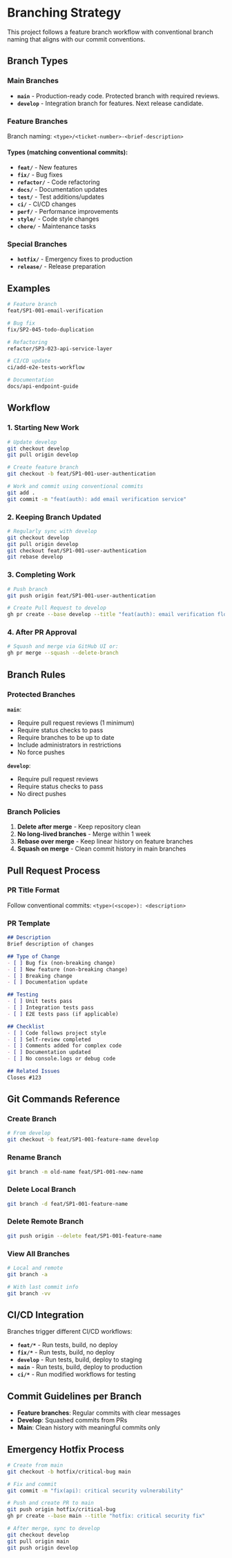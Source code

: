# Branching Strategy

This project follows a feature branch workflow with conventional branch naming that aligns with our commit conventions.

## Branch Types

### Main Branches
- **`main`** - Production-ready code. Protected branch with required reviews.
- **`develop`** - Integration branch for features. Next release candidate.

### Feature Branches
Branch naming: `<type>/<ticket-number>-<brief-description>`

#### Types (matching conventional commits):
- **`feat/`** - New features
- **`fix/`** - Bug fixes
- **`refactor/`** - Code refactoring
- **`docs/`** - Documentation updates
- **`test/`** - Test additions/updates
- **`ci/`** - CI/CD changes
- **`perf/`** - Performance improvements
- **`style/`** - Code style changes
- **`chore/`** - Maintenance tasks

### Special Branches
- **`hotfix/`** - Emergency fixes to production
- **`release/`** - Release preparation

## Examples

```bash
# Feature branch
feat/SP1-001-email-verification

# Bug fix
fix/SP2-045-todo-duplication

# Refactoring
refactor/SP3-023-api-service-layer

# CI/CD update
ci/add-e2e-tests-workflow

# Documentation
docs/api-endpoint-guide
```

## Workflow

### 1. Starting New Work
```bash
# Update develop
git checkout develop
git pull origin develop

# Create feature branch
git checkout -b feat/SP1-001-user-authentication

# Work and commit using conventional commits
git add .
git commit -m "feat(auth): add email verification service"
```

### 2. Keeping Branch Updated
```bash
# Regularly sync with develop
git checkout develop
git pull origin develop
git checkout feat/SP1-001-user-authentication
git rebase develop
```

### 3. Completing Work
```bash
# Push branch
git push origin feat/SP1-001-user-authentication

# Create Pull Request to develop
gh pr create --base develop --title "feat(auth): email verification flow" --body "..."
```

### 4. After PR Approval
```bash
# Squash and merge via GitHub UI or:
gh pr merge --squash --delete-branch
```

## Branch Rules

### Protected Branches
**`main`**:
- Require pull request reviews (1 minimum)
- Require status checks to pass
- Require branches to be up to date
- Include administrators in restrictions
- No force pushes

**`develop`**:
- Require pull request reviews
- Require status checks to pass
- No direct pushes

### Branch Policies
1. **Delete after merge** - Keep repository clean
2. **No long-lived branches** - Merge within 1 week
3. **Rebase over merge** - Keep linear history on feature branches
4. **Squash on merge** - Clean commit history in main branches

## Pull Request Process

### PR Title Format
Follow conventional commits: `<type>(<scope>): <description>`

### PR Template
```markdown
## Description
Brief description of changes

## Type of Change
- [ ] Bug fix (non-breaking change)
- [ ] New feature (non-breaking change)
- [ ] Breaking change
- [ ] Documentation update

## Testing
- [ ] Unit tests pass
- [ ] Integration tests pass
- [ ] E2E tests pass (if applicable)

## Checklist
- [ ] Code follows project style
- [ ] Self-review completed
- [ ] Comments added for complex code
- [ ] Documentation updated
- [ ] No console.logs or debug code

## Related Issues
Closes #123
```

## Git Commands Reference

### Create Branch
```bash
# From develop
git checkout -b feat/SP1-001-feature-name develop
```

### Rename Branch
```bash
git branch -m old-name feat/SP1-001-new-name
```

### Delete Local Branch
```bash
git branch -d feat/SP1-001-feature-name
```

### Delete Remote Branch
```bash
git push origin --delete feat/SP1-001-feature-name
```

### View All Branches
```bash
# Local and remote
git branch -a

# With last commit info
git branch -vv
```

## CI/CD Integration

Branches trigger different CI/CD workflows:

- **`feat/*`** - Run tests, build, no deploy
- **`fix/*`** - Run tests, build, no deploy
- **`develop`** - Run tests, build, deploy to staging
- **`main`** - Run tests, build, deploy to production
- **`ci/*`** - Run modified workflows for testing

## Commit Guidelines per Branch

- **Feature branches**: Regular commits with clear messages
- **Develop**: Squashed commits from PRs
- **Main**: Clean history with meaningful commits only

## Emergency Hotfix Process

```bash
# Create from main
git checkout -b hotfix/critical-bug main

# Fix and commit
git commit -m "fix(api): critical security vulnerability"

# Push and create PR to main
git push origin hotfix/critical-bug
gh pr create --base main --title "hotfix: critical security fix"

# After merge, sync to develop
git checkout develop
git pull origin main
git push origin develop
```